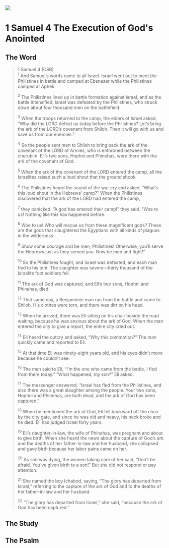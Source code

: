 <img class="intro-right" src="/images/art-david.jpg">

# 1 Samuel 4 The Execution of God's Anointed

## The Word

>1 Samuel 4 (CSB)  
><sup>1</sup> And Samuel’s words came to all Israel. Israel went out to meet the Philistines in battle and camped at Ebenezer while the Philistines camped at Aphek. 
>
><sup>2</sup> The Philistines lined up in battle formation against Israel, and as the battle intensified, Israel was defeated by the Philistines, who struck down about four thousand men on the battlefield. 
>
><sup>3</sup> When the troops returned to the camp, the elders of Israel asked, “Why did the LORD defeat us today before the Philistines? Let’s bring the ark of the LORD’s covenant from Shiloh. Then it will go with us and save us from our enemies.” 
>
><sup>4</sup> So the people sent men to Shiloh to bring back the ark of the covenant of the LORD of Armies, who is enthroned between the cherubim. Eli’s two sons, Hophni and Phinehas, were there with the ark of the covenant of God. 
>
><sup>5</sup> When the ark of the covenant of the LORD entered the camp, all the Israelites raised such a loud shout that the ground shook. 
>
><sup>6</sup> The Philistines heard the sound of the war cry and asked, “What’s this loud shout in the Hebrews’ camp?” When the Philistines discovered that the ark of the LORD had entered the camp, 
>
><sup>7</sup> they panicked. “A god has entered their camp!” they said. “Woe to us! Nothing like this has happened before. 
>
><sup>8</sup> Woe to us! Who will rescue us from these magnificent gods? These are the gods that slaughtered the Egyptians with all kinds of plagues in the wilderness. 
>
><sup>9</sup> Show some courage and be men, Philistines! Otherwise, you’ll serve the Hebrews just as they served you. Now be men and fight!” 
>
><sup>10</sup> So the Philistines fought, and Israel was defeated, and each man fled to his tent. The slaughter was severe—thirty thousand of the Israelite foot soldiers fell. 
>
><sup>11</sup> The ark of God was captured, and Eli’s two sons, Hophni and Phinehas, died. 
>
><sup>12</sup> That same day, a Benjaminite man ran from the battle and came to Shiloh. His clothes were torn, and there was dirt on his head. 
>
><sup>13</sup> When he arrived, there was Eli sitting on his chair beside the road waiting, because he was anxious about the ark of God. When the man entered the city to give a report, the entire city cried out. 
>
><sup>14</sup> Eli heard the outcry and asked, “Why this commotion?” The man quickly came and reported to Eli. 
>
><sup>15</sup> At that time Eli was ninety-eight years old, and his eyes didn’t move because he couldn’t see. 
>
><sup>16</sup> The man said to Eli, “I’m the one who came from the battle. I fled from there today.” “What happened, my son?” Eli asked. 
>
><sup>17</sup> The messenger answered, “Israel has fled from the Philistines, and also there was a great slaughter among the people. Your two sons, Hophni and Phinehas, are both dead, and the ark of God has been captured.” 
>
><sup>18</sup> When he mentioned the ark of God, Eli fell backward off the chair by the city gate, and since he was old and heavy, his neck broke and he died. Eli had judged Israel forty years. 
>
><sup>19</sup> Eli’s daughter-in-law, the wife of Phinehas, was pregnant and about to give birth. When she heard the news about the capture of God’s ark and the deaths of her father-in-law and her husband, she collapsed and gave birth because her labor pains came on her. 
>
><sup>20</sup> As she was dying, the women taking care of her said, “Don’t be afraid. You’ve given birth to a son!” But she did not respond or pay attention. 
>
><sup>21</sup> She named the boy Ichabod, saying, “The glory has departed from Israel,” referring to the capture of the ark of God and to the deaths of her father-in-law and her husband. 
>
><sup>22</sup> “The glory has departed from Israel,” she said, “because the ark of God has been captured.”


## The Study

### 

## The Psalm

